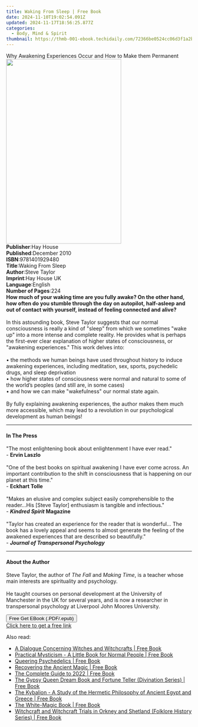 ```yaml
---
title: Waking From Sleep | Free Book
date: 2024-11-10T19:02:54.091Z
updated: 2024-11-17T18:56:25.877Z
categories:
  - Body, Mind & Spirit
thumbnail: https://thmb-001-ebook.techidaily.com/72366be0524cc06d3f1a2b00174138005cc8e2e0e26d03faa79b1332ba8cc099.jpg
---
```

<main id="book-container">
  <div class="flex flex-col">
    <div class="book-brief flex-1 py-6 px-4 sm:p-6 md:py-10 md:px-8">
      <!-- brief-->
      <div class="book-brief-main">
        Why Awakening Experiences Occur and How to Make them Permanent
      </div>
    </div>
    <div
      class="book-meta-info flex-1 grid gap-4 col-start-1 col-end-3 row-start-1 sm:mb-6 sm:grid-cols-4 lg:gap-6 lg:col-start-2 lg:row-end-6 lg:row-span-6 lg:mb-0"
    >
      <div
        class="book-meta-info-left place-content-center mt-4 p-4 text-sm leading-6 col-start-2 col-span-2 dark:text-slate-400"
      >
        <img
          class="w-full h-500 object-cover rounded-lg sm:h-255 sm:col-span-2 lg:col-span-full"
          src="https://img-001-ebook.techidaily.com/41a51b8b8508f88d8c22dbc59f38f788683a2f01f3e279140b57112707c48216.jpg"
          alt=""
          width="312"
          height="500"
        />
      </div>
      <div
        class="book-meta-info-right mt-2 col-start-1 row-start-2 col-span-3 self-center"
      >
        <!-- meta data  -->
        <div class="flex flex-col px-4 md:px-8">
          <div class="flex-1">
            <strong>Publisher</strong>:<span class="px-2">Hay House</span>
          </div>
          <div class="flex-1">
            <strong>Published</strong>:<span class="px-2">December 2010</span>
          </div>
          <div class="flex-1">
            <strong>ISBN</strong>:<span class="px-2">9781401929480</span>
          </div>
          <div class="flex-1">
            <strong>Title</strong>:<span class="px-2">Waking From Sleep</span>
          </div>
          <div class="flex-1">
            <strong>Author</strong>:<span class="px-2">Steve Taylor</span>
          </div>
          <div class="flex-1">
            <strong>Imprint</strong>:<span class="px-2">Hay House UK</span>
          </div>
          <div class="flex-1">
            <strong>Language</strong>:<span class="px-2">English</span>
          </div>
          <div class="flex-1">
            <strong>Number of Pages</strong>:<span class="px-2">224</span>
          </div>
        </div>
      </div>
    </div>
    <div class="book-description flex-1 py-6 px-4 sm:p-6 md:py-10 md:px-8">
      <div class="book-description-main">
        <div accordion-content="" id="description">
          <b
            >How much of your waking time are you fully awake? On the other
            hand, how often do you stumble through the day on autopilot,
            half-asleep and out of contact with yourself, instead of feeling
            connected and alive? </b
          ><br /><br />In this astounding book, Steve Taylor suggests that our
          normal consciousness is really a kind of "sleep" from which we
          sometimes "wake up" into a more intense and complete reality. He
          provides what is perhaps the first-ever clear explanation of higher
          states of consciousness, or "awakening experiences." This work delves
          into: <br /><br />•&nbsp;the methods we human beings have used
          throughout history to induce awakening experiences, including
          meditation, sex, sports, psychedelic drugs, and sleep deprivation<br />•&nbsp;how
          higher states of consciousness were normal and natural to some of the
          world’s peoples (and still are, in some cases)<br />•&nbsp;and how we
          can make "wakefulness" our normal state again.<br /><br />By fully
          explaining awakening experiences, the author makes them much more
          accessible, which may lead to a revolution in our psychological
          development as human beings!
        </div>
        <div class="accordion-fader"></div>
      </div>
    </div>
    <div class="book-excerpts flex-1 py-6 px-4 sm:p-6 md:py-10 md:px-8">
      <!-- excerpts-->
      <div class="book-excerpts-main">
        <hr />
        <h4 class="placeholder placeholder-heading">
          <span>In The Press</span>
        </h4>
        <p>
          "The most enlightening book about enlightenment I have ever
          read."&nbsp;<br />- <b>Ervin Laszlo</b><br /><br />"One of the best
          books on spiritual awakening I have ever come across. An important
          contribution to the shift in consciousness that is happening on our
          planet at this time."&nbsp;<br />- <b>Eckhart Tolle</b
          ><br /><br />"Makes an elusive and complex subject easily
          comprehensible to the reader...His [Steve Taylor] enthusiasm is
          tangible and infectious."&nbsp;<br />-&nbsp;<b
            ><i>Kindred Spirit</i> Magazine</b
          ><br /><br />"Taylor has created an experience for the reader that is
          wonderful... The book has a lovely appeal and seems to almost generate
          the feeling of the awakened experiences that are described so
          beautifully."<br />-&nbsp;<b
            ><i>Journal of Transpersonal Psychology</i></b
          >
        </p>
      </div>
    </div>
    <div class="book-about-author flex-1 py-6 px-4 sm:p-6 md:py-10 md:px-8">
      <!-- about author-->
      <div class="book-main-author-main">
        <hr />
        <h4 class="placeholder placeholder-heading">
          <span>About the Author</span>
        </h4>
        <p>
          Steve Taylor, the author of <i>The Fall</i> and <i>Making Time</i>, is
          a teacher whose main interests are spirituality and psychology.
          <br /><br />He taught courses on personal development at the
          University of Manchester in the UK for several years, and is now a
          researcher in transpersonal psychology at Liverpool John Moores
          University.
        </p>
      </div>
    </div>
    <div class="book-free-get flex-1 py-6 px-4 sm:p-6 md:py-10 md:px-8">
      <button
        id="btn-free-get"
        class="bg-blue-500 hover:bg-blue-700 text-white font-bold py-2 px-4 rounded"
      >
        Free Get EBook (.PDF/.epub)
      </button>
      <div id="countdown-display" class="px-2 text-lg mt-2"></div>
      <a
        id="free-link"
        class="hidden bg-blue-500 hover:bg-blue-700 text-white font-bold py-2 px-4 rounded"
        href="https://www.ebooks.com/en-us/book/96316764/waking-from-sleep/steve-taylor/"
        target="_blank"
        >Click here to get a free link</a
      >
    </div>
    <script>
      let countdownTime = 0;
      let countdownInterval = null;
      document
        .getElementById('btn-free-get')
        .addEventListener('click', startCountdown);
      function startCountdown() {
        countdownTime = new Date().getTime() + 60000 * 3;
        countdownInterval = setInterval(updateCountdown, 1000);
        document.getElementById('btn-free-get').disabled = true;
        document
          .getElementById('btn-free-get')
          .classList.add('bg-gray-500', 'cursor-not-allowed');
      }
      function updateCountdown() {
        let currentTime = new Date().getTime();
        let timeLeft = countdownTime - currentTime;
        let secondsLeft = Math.floor(timeLeft / 1000);
        document.getElementById('countdown-display').innerHTML =
          `Remaining time: ${secondsLeft} seconds.`;
        if (secondsLeft <= 0) {
          clearInterval(countdownInterval);
          document.getElementById('btn-free-get').classList.add('hidden');
          document.getElementById('free-link').classList.remove('hidden');
          document.getElementById('countdown-display').innerHTML = '';
        }
      }
    </script>
  </div>
</main>

<ins class="adsbygoogle"
      style="display:block"
      data-ad-client="ca-pub-7571918770474297"
      data-ad-slot="8358498916"
      data-ad-format="auto"
      data-full-width-responsive="true"></ins>
    

<span class="atpl-alsoreadstyle">Also read:</span>
<div><ul>
<li><a href="https://novels-ebooks.techidaily.com/210539579-9781447482840-a-dialogue-concerning-witches-and-witchcrafts/"><u>A Dialogue Concerning Witches and Witchcrafts | Free Book</u></a></li>
<li><a href="https://novels-ebooks.techidaily.com/210540101-9781447488583-practical-mysticism-a-little-book-for-normal-people/"><u>Practical Mysticism - A Little Book for Normal People | Free Book</u></a></li>
<li><a href="https://novels-ebooks.techidaily.com/210541149-9781957869049-queering-psychedelics/"><u>Queering Psychedelics | Free Book</u></a></li>
<li><a href="https://novels-ebooks.techidaily.com/210539866-9781447499275-recovering-the-ancient-magic/"><u>Recovering the Ancient Magic | Free Book</u></a></li>
<li><a href="https://novels-ebooks.techidaily.com/210541169-9780578386713-the-complete-guide-to-2022/"><u>The Complete Guide to 2022 | Free Book</u></a></li>
<li><a href="https://novels-ebooks.techidaily.com/210539385-9781473385641-the-gypsy-queen-dream-book-and-fortune-teller-divination-series/"><u>The Gypsy Queen Dream Book and Fortune Teller (Divination Series) | Free Book</u></a></li>
<li><a href="https://novels-ebooks.techidaily.com/210540356-9781473361843-the-kybalion-a-study-of-the-hermetic-philosophy-of-ancient-egypt-and-greece/"><u>The Kybalion - A Study of the Hermetic Philosophy of Ancient Egypt and Greece | Free Book</u></a></li>
<li><a href="https://novels-ebooks.techidaily.com/210542390-9781473351912-the-white-magic-book/"><u>The White-Magic Book | Free Book</u></a></li>
<li><a href="https://novels-ebooks.techidaily.com/210539279-9781446549483-witchcraft-and-witchcraft-trials-in-orkney-and-shetland-folklore-history-series/"><u>Witchcraft and Witchcraft Trials in Orkney and Shetland (Folklore History Series) | Free Book</u></a></li>
</ul></div>

